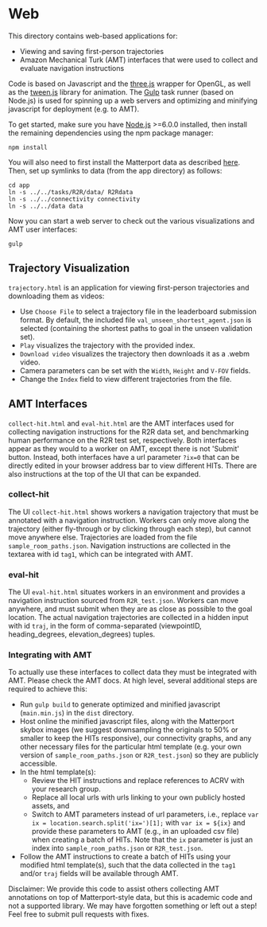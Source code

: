 # Web

This directory contains web-based applications for:
- Viewing and saving first-person trajectories
- Amazon Mechanical Turk (AMT) interfaces that were used to collect and evaluate navigation instructions

Code is based on Javascript and the [three.js](https://threejs.org/) wrapper for OpenGL, as well as the [tween.js](https://github.com/tweenjs/tween.js/) library for animation. The [Gulp](https://gulpjs.com/) task runner (based on Node.js) is used for spinning up a web servers and optimizing and minifying javascript for deployment (e.g. to AMT).

To get started, make sure you have [Node.js](https://nodejs.org/en/) >=6.0.0 installed, then install the remaining dependencies using the npm package manager:
```
npm install
```

You will also need to first install the Matterport data as described [here](../README.md). Then, set up symlinks to data (from the app directory) as follows:
```
cd app
ln -s ../../tasks/R2R/data/ R2Rdata
ln -s ../../connectivity connectivity
ln -s ../../data data
```

Now you can start a web server to check out the various visualizations and AMT user interfaces:
```
gulp
```

## Trajectory Visualization

`trajectory.html` is an application for viewing first-person trajectories and downloading them as videos:
- Use `Choose File` to select a trajectory file in the leaderboard submission format. By default, the included file `val_unseen_shortest_agent.json` is selected (containing the shortest paths to goal in the unseen validation set).
- `Play` visualizes the trajectory with the provided index.
- `Download video` visualizes the trajectory then downloads it as a .webm video.
- Camera parameters can be set with the `Width`, `Height` and `V-FOV` fields.
- Change the `Index` field to view different trajectories from the file.


## AMT Interfaces

`collect-hit.html` and `eval-hit.html` are the AMT interfaces used for collecting navigation instructions for the R2R data set, and benchmarking human performance on the R2R test set, respectively. Both interfaces appear as they would to a worker on AMT, except there is not 'Submit' button. Instead, both interfaces have a url parameter `?ix=0` that can be directly edited in your browser address bar to view different HITs. There are also instructions at the top of the UI that can be expanded.

### collect-hit

The UI `collect-hit.html` shows workers a navigation trajectory that must be annotated with a navigation instruction. Workers can only move along the trajectory (either fly-through or by clicking through each step), but cannot move anywhere else. Trajectories are loaded from the file `sample_room_paths.json`. Navigation instructions are collected in the textarea with id `tag1`, which can be integrated with AMT. 

### eval-hit

The UI `eval-hit.html` situates workers in an environment and provides a navigation instruction sourced from `R2R_test.json`. Workers can move anywhere, and must submit when they are as close as possible to the goal location. The actual navigation trajectories are collected in a hidden input with id `traj`, in the form of comma-separated (viewpointID, heading_degrees, elevation_degrees) tuples.

### Integrating with AMT

To actually use these interfaces to collect data they must be integrated with AMT. Please check the AMT docs. At high level, several additional steps are required to achieve this:
- Run `gulp build` to generate optimized and minified javascript (`main.min.js`) in the `dist` directory. 
- Host online the minified javascript files, along with the Matterport skybox images (we suggest downsampling the originals to 50% or smaller to keep the HITs responsive), our connectivity graphs, and any other necessary files for the particular html template (e.g. your own version of `sample_room_paths.json` or `R2R_test.json`) so they are publicly accessible.
- In the html template(s): 
  - Review the HIT instructions and replace references to ACRV with your research group.
  - Replace all local urls with urls linking to your own publicly hosted assets, and
  - Switch to AMT parameters instead of url parameters, i.e., replace `var ix = location.search.split('ix=')[1];` with `var ix = ${ix}` and provide these parameters to AMT (e.g., in an uploaded csv file) when creating a batch of HITs. Note that the `ix` parameter is just an index into `sample_room_paths.json` or `R2R_test.json`.
- Follow the AMT instructions to create a batch of HITs using your modified html template(s), such that the data collected in the `tag1` and/or `traj` fields will be available through AMT.

Disclaimer: We provide this code to assist others collecting AMT annotations on top of Matterport-style data, but this is academic code and not a supported library. We may have forgotten something or left out a step! Feel free to submit pull requests with fixes.
